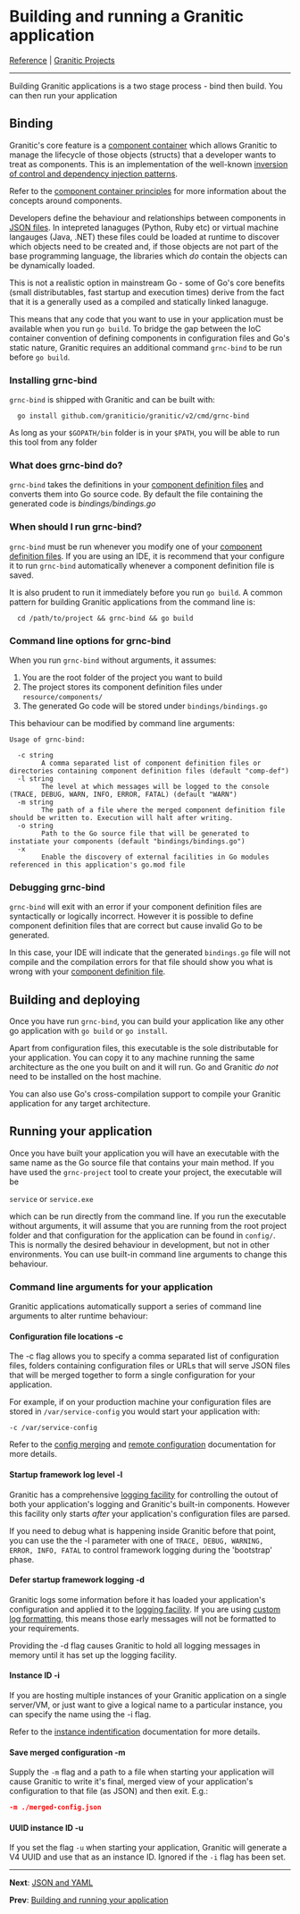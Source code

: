 # Building and running a Granitic application
[Reference](README.md) | [Granitic Projects](gpr-index.md)

---

Building Granitic applications is a two stage process - bind then build. You can then run your application

## Binding

Granitic's core feature is a [component container](ioc-index.md) which allows Granitic to manage the lifecycle of 
those objects (structs) that a developer wants to treat as components. This is an implementation of the well-known 
[inversion of control and dependency injection patterns](https://martinfowler.com/articles/injection.html).

Refer to the [component container principles](ioc-principles) for more information about the concepts around components.

Developers define the behaviour and relationships between components in [JSON files](ioc-definition-files.md). 
In intepreted lanaguges (Python, Ruby etc) or virtual machine langauges (Java, .NET) these files could be loaded at 
runtime to discover which objects need to be created and, if those objects are not part of the base programming language, 
the libraries which _do_ contain the objects can be dynamically loaded.

This is not a realistic option in mainstream Go - some of Go's core benefits (small distributables, fast startup and 
execution times) derive from the fact that it is a generally used as a compiled and statically linked lanaguge.

This means that any code that you want to use in your application must be available when you run `go build`. To bridge 
the gap between the IoC container convention of defining components in configuration files and Go's static nature, Granitic 
requires an additional command `grnc-bind` to be run before `go build`. 

### Installing grnc-bind

`grnc-bind` is shipped with Granitic and can be built with:

```
  go install github.com/graniticio/granitic/v2/cmd/grnc-bind
```

As long as your `$GOPATH/bin` folder is in your `$PATH`, you will be able to run this tool from any folder

### What does grnc-bind do?

`grnc-bind` takes the definitions in your [component definition files](ioc-definition-files.md) and converts 
them into Go source code. By default the file containing the generated code is _bindings/bindings.go_

### When should I run grnc-bind?

`grnc-bind` must be run whenever you modify one of your [component definition files](ioc-definition-files.md). If you are using an IDE, it is recommend that your configure it to run `grnc-bind` automatically whenever a component definition file is saved.

It is also prudent to run it immediately before you run `go build`. A common pattern for building Granitic applications from the command line is:

```
  cd /path/to/project && grnc-bind && go build
```

### Command line options for grnc-bind

When you run `grnc-bind` without arguments, it assumes:

  1. You are the root folder of the project you want to build
  2. The project stores its component definition files under `resource/components/`
  3. The generated Go code will be stored under `bindings/bindings.go`

This behaviour can be modified by command line arguments:

```
Usage of grnc-bind:

  -c string
    	A comma separated list of component definition files or directories containing component definition files (default "comp-def")
  -l string
    	The level at which messages will be logged to the console (TRACE, DEBUG, WARN, INFO, ERROR, FATAL) (default "WARN")
  -m string
    	The path of a file where the merged component definition file should be written to. Execution will halt after writing.
  -o string
    	Path to the Go source file that will be generated to instatiate your components (default "bindings/bindings.go")
  -x	
        Enable the discovery of external facilities in Go modules referenced in this application's go.mod file 
```

### Debugging grnc-bind

`grnc-bind` will exit with an error if your component definition files are syntactically or logically incorrect. However 
it is possible to define component definition files that are correct but cause invalid Go to be generated.

In this case, your IDE will indicate that the generated `bindings.go` file will not compile and the compilation 
errors for that file should show you what is wrong with your [component definition file](ioc-definition-files.md).

## Building and deploying

Once you have run `grnc-bind`, you can build your application like any other go application with `go build` or `go install`.

Apart from configuration files, this executable is the sole distributable
for your application. You can copy it to any machine running the same architecture as the one you built on and it will run. 
Go and Granitic _do not_ need to be installed on the host machine.

You can also use Go's cross-compilation support to compile your Granitic application for any target architecture.

## Running your application

Once you have built your application you will have an executable with the same name as the Go source file that contains 
your main method. If you have used the `grnc-project` tool to create your project, the executable will be 

`service` or `service.exe`

which can be run directly from the command line. If you run the executable without arguments, it will assume that 
you are running from the root project folder and that configuration for the application can be found in `config/`. 
This is normally the desired behaviour in development, but not in other environments. 
You can use built-in command line arguments to change this behaviour.

### Command line arguments for your application

Granitic applications automatically support a series of command line arguments to alter runtime behaviour:

#### Configuration file locations -c

The -c flag allows you to specify a comma separated list of configuration files, folders containing configuration files 
or URLs that will serve JSON files that will be merged together to form a single configuration for your application.

For example, if on your production machine your configuration files are stored in `/var/service-config` you would start 
your application with:

```
-c /var/service-config
```

Refer to the [config merging](cfg-merging.md) and [remote configuration](adm-remote.md) documentation for more details.


#### Startup framework log level -l

Granitic has a comprehensive [logging facility](log-index.md) for controlling the outout of both your application's 
logging and Granitic's built-in components. However this facility only starts _after_ your application's configuration 
files are parsed. 

If you need to debug what is happening inside Granitic before that point, you can use the the -l parameter with one 
of `TRACE, DEBUG, WARNING, ERROR, INFO, FATAL` to control framework logging during the 'bootstrap' phase.

#### Defer startup framework logging -d

Granitic logs some information before it has loaded your application's configuration and applied it to the [logging facility](log-index.md).
If you are using [custom log formatting](log-format.md), this means those early messages will not be formatted to your 
requirements. 

Providing the -d flag causes Granitic to hold all logging messages in memory until it has set up the logging facility.
 

#### Instance ID -i 

If you are hosting multiple instances of your Granitic application on a single server/VM, or just want to give a 
logical name to a particular instance, you can specify the name using the -i flag.

Refer to the [instance indentification](adm-instance.md) documentation for more details.


#### Save merged configuration -m

Supply the `-m` flag and a path to a file when starting your application will cause Granitic to write it's final, merged
view of your application's configuration to that file (as JSON) and then exit. E.g.:

```json
-m ./merged-config.json
```

#### UUID instance ID -u

If you set the flag `-u` when starting your application, Granitic will generate a V4 UUID and use that as an instance
ID. Ignored if the `-i` flag has been set.

---
**Next**: [JSON and YAML](gpr-json.md) 

**Prev**: [Building and running your application](gpr-build.md)
